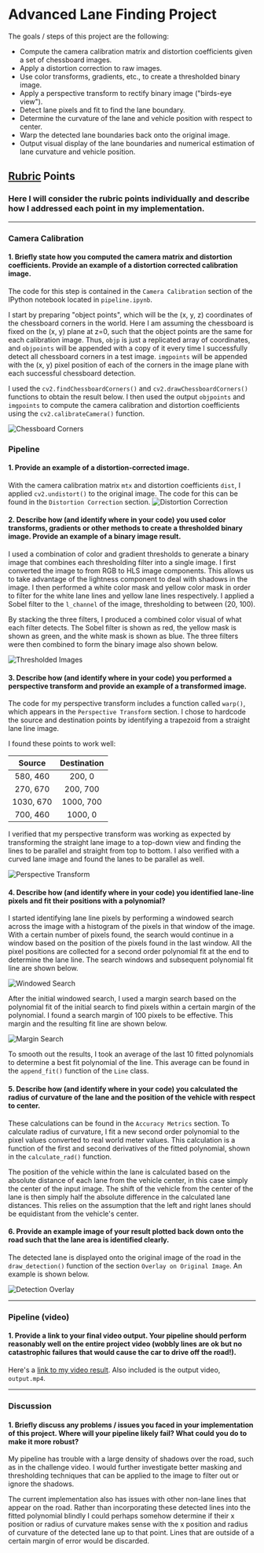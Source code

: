 
# **Advanced Lane Finding Project**

The goals / steps of this project are the following:

* Compute the camera calibration matrix and distortion coefficients given a set of chessboard images.
* Apply a distortion correction to raw images.
* Use color transforms, gradients, etc., to create a thresholded binary image.
* Apply a perspective transform to rectify binary image ("birds-eye view").
* Detect lane pixels and fit to find the lane boundary.
* Determine the curvature of the lane and vehicle position with respect to center.
* Warp the detected lane boundaries back onto the original image.
* Output visual display of the lane boundaries and numerical estimation of lane curvature and vehicle position.

[//]: # (Image References)
[chessboard]: ./output_images/chessboard.png "Chessboard"
[distortion]: ./output_images/distortion.png "Undistorted"
[threshold]: ./output_images/threshold.png "Thresholded"
[transform]: ./output_images/transform.png "Perspective Transformed"
[margin_search]: ./output_images/margin_search.png "Margin Search"
[window_search]: ./output_images/window_search.png "Windowed Search"
[detection]: ./output_images/detection.png "Detected Lane Lines"


## [Rubric](https://review.udacity.com/#!/rubrics/571/view) Points
### Here I will consider the rubric points individually and describe how I addressed each point in my implementation.  

---

### Camera Calibration

#### 1. Briefly state how you computed the camera matrix and distortion coefficients. Provide an example of a distortion corrected calibration image.

The code for this step is contained in the `Camera Calibration` section of the IPython notebook located in `pipeline.ipynb`.  

I start by preparing "object points", which will be the (x, y, z) coordinates of the chessboard corners in the world. Here I am assuming the chessboard is fixed on the (x, y) plane at z=0, such that the object points are the same for each calibration image.  Thus, `objp` is just a replicated array of coordinates, and `objpoints` will be appended with a copy of it every time I successfully detect all chessboard corners in a test image.  `imgpoints` will be appended with the (x, y) pixel position of each of the corners in the image plane with each successful chessboard detection. 

I used the `cv2.findChessboardCorners()` and `cv2.drawChessboardCorners()` functions to obtain the result below. I then used the output `objpoints` and `imgpoints` to compute the camera calibration and distortion coefficients using the `cv2.calibrateCamera()` function.

![Chessboard Corners][chessboard]

### Pipeline

#### 1. Provide an example of a distortion-corrected image.

With the camera calibration matrix `mtx` and distortion coefficients `dist`, I applied `cv2.undistort()` to the original image. The code for this can be found in the `Distortion Correction` section.
![Distortion Correction][distortion]

#### 2. Describe how (and identify where in your code) you used color transforms, gradients or other methods to create a thresholded binary image.  Provide an example of a binary image result.

I used a combination of color and gradient thresholds to generate a binary image that combines each thresholding filter into a single image. I first converted the image to from RGB to HLS image components. This allows us to take advantage of the lightness component to deal with shadows in the image. I then performed a white color mask and yellow color mask in order to filter for the white lane lines and yellow lane lines respectively. I applied a Sobel filter to the `l_channel` of the image, thresholding to between (20, 100). 

By stacking the three filters, I produced a combined color visual of what each filter detects. The Sobel filter is shown as red, the yellow mask is shown as green, and the white mask is shown as blue. The three filters were then combined to form the binary image also shown below.

![Thresholded Images][threshold]

#### 3. Describe how (and identify where in your code) you performed a perspective transform and provide an example of a transformed image.

The code for my perspective transform includes a function called `warp()`, which appears in the `Perspective Transform` section. I chose to hardcode the source and destination points by identifying a trapezoid from a straight lane line image.

I found these points to work well:

| Source        | Destination   | 
|:-------------:|:-------------:| 
| 580, 460      | 200, 0        | 
| 270, 670      | 200, 700      |
| 1030, 670     | 1000, 700     |
| 700, 460      | 1000, 0       |

I verified that my perspective transform was working as expected by transforming the straight lane image to a top-down view and finding the lines to be parallel and straight from top to bottom. I also verified with a curved lane image and found the lanes to be parallel as well.

![Perspective Transform][transform]

#### 4. Describe how (and identify where in your code) you identified lane-line pixels and fit their positions with a polynomial?

I started identifying lane line pixels by performing a windowed search across the image with a histogram of the pixels in that window of the image. With a certain number of pixels found, the search would continue in a window based on the position of the pixels found in the last window. All the pixel positions are collected for a second order polynomial fit at the end to determine the lane line. The search windows and subsequent polynomial fit line are shown below.

![Windowed Search][window_search]

After the initial windowed search, I used a margin search based on the polynomial fit of the initial search to find pixels within a certain margin of the polynomial. I found a search margin of 100 pixels to be effective. This margin and the resulting fit line are shown below.

![Margin Search][margin_search]

To smooth out the results, I took an average of the last 10 fitted polynomials to determine a best fit polynomial of the line. This average can be found in the `append_fit()` function of the `Line` class. 

#### 5. Describe how (and identify where in your code) you calculated the radius of curvature of the lane and the position of the vehicle with respect to center.

These calculations can be found in the `Accuracy Metrics` section. To calculate radius of curvature, I fit a new second order polynomial to the pixel values converted to real world meter values. This calculation is a function of the first and second derivatives of the fitted polynomial, shown in the `calculate_rad()` function.

The position of the vehicle within the lane is calculated based on the absolute distance of each lane from the vehicle center, in this case simply the center of the input image. The shift of the vehicle from the center of the lane is then simply half the absolute difference in the calculated lane distances. This relies on the assumption that the left and right lanes should be equidistant from the vehicle's center.

#### 6. Provide an example image of your result plotted back down onto the road such that the lane area is identified clearly.

The detected lane is displayed onto the original image of the road in the `draw_detection()` function of the section `Overlay on Original Image`. An example is shown below.

![Detection Overlay][detection]

---

### Pipeline (video)

#### 1. Provide a link to your final video output.  Your pipeline should perform reasonably well on the entire project video (wobbly lines are ok but no catastrophic failures that would cause the car to drive off the road!).

Here's a [link to my video result](https://youtu.be/1f_O_0EsqcQ). Also included is the output video, `output.mp4`.

---

### Discussion

#### 1. Briefly discuss any problems / issues you faced in your implementation of this project.  Where will your pipeline likely fail?  What could you do to make it more robust?

My pipeline has trouble with a large density of shadows over the road, such as in the challenge video. I would further investigate better masking and thresholding techniques that can be applied to the image to filter out or ignore the shadows.

The current implementation also has issues with other non-lane lines that appear on the road. Rather than incorporating these detected lines into the fitted polynomial blindly I could perhaps somehow determine if their x position or radius of curvature makes sense with the x position and radius of curvature of the detected lane up to that point. Lines that are outside of a certain margin of error would be discarded.

